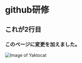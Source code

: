 # github研修
## これが2行目
### このページに変更を加えました。

![Image of Yaktocat](https://octodex.github.com/images/yaktocat.png)
